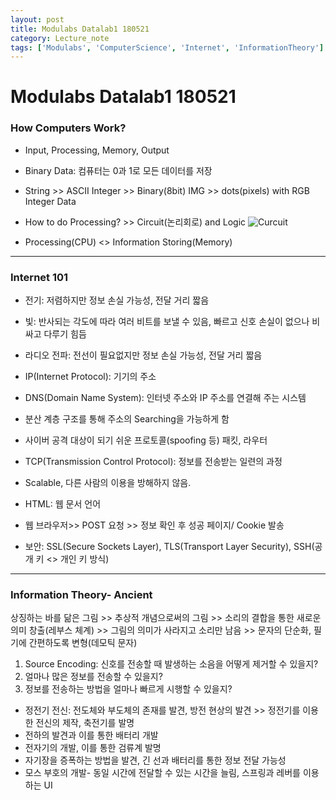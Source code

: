 ```yaml
---
layout: post
title: Modulabs Datalab1 180521
category: Lecture_note
tags: ['Modulabs', 'ComputerScience', 'Internet', 'InformationTheory']
---
```


# Modulabs Datalab1 180521

### How Computers Work?

* Input, Processing, Memory, Output
* Binary Data: 컴퓨터는 0과 1로 모든 데이터를 저장
* String >> ASCII Integer >> Binary(8bit)
IMG >> dots(pixels) with RGB Integer Data

* How to do Processing? >> Circuit(논리회로) and Logic
![Curcuit](http://bssbmi.com/wp-content/uploads/2016/10/NV_0807_Marston_Figure12.jpg)

* Processing(CPU) <> Information Storing(Memory)

----------------
### Internet 101

* 전기: 저렴하지만 정보 손실 가능성, 전달 거리 짧음
* 빛: 반사되는 각도에 따라 여러 비트를 보낼 수 있음, 빠르고 신호 손실이 없으나 비싸고 다루기 힘듬
* 라디오 전파: 전선이 필요없지만 정보 손실 가능성, 전달 거리 짧음

* IP(Internet Protocol): 기기의 주소
* DNS(Domain Name System): 인터넷 주소와 IP 주소를 연결해 주는 시스템
 * 분산 계층 구조를 통해 주소의 Searching을 가능하게 함
 * 사이버 공격 대상이 되기 쉬운 프로토콜(spoofing 등)
패킷, 라우터
* TCP(Transmission Control Protocol): 정보를 전송받는 일련의 과정
 * Scalable, 다른 사람의 이용을 방해하지 않음.
* HTML: 웹 문서 언어
 * 웹 브라우저>> POST 요청 >> 정보 확인 후 성공 페이지/ Cookie 발송
* 보안: SSL(Secure Sockets Layer), TLS(Transport Layer Security), SSH(공개 키 <> 개인 키 방식)

----------
### Information Theory- Ancient

상징하는 바를 닮은 그림 >> 추상적 개념으로써의 그림 >> 소리의 결합을 통한 새로운 의미 창출(레부스 체계) >> 그림의 의미가 사라지고 소리만 남음 >> 문자의 단순화, 필기에 간편하도록 변형(데모틱 문자)

1. Source Encoding: 신호를 전송할 때 발생하는 소음을 어떻게 제거할 수 있을지?
2. 얼마나 많은 정보를 전송할 수 있을지?
3. 정보를 전송하는 방법을 얼마나 빠르게 시행할 수 있을지?

- 정전기 전신: 전도체와 부도체의 존재를 발견, 방전 현상의 발견 >> 정전기를 이용한 전신의 제작, 축전기를 발명
- 전하의 발견과 이를 통한 배터리 개발
- 전자기의 개발, 이를 통한 검류계 발명
- 자기장을 증폭하는 방법을 발견, 긴 선과 배터리를 통한 정보 전달 가능성
- 모스 부호의 개발- 동일 시간에 전달할 수 있는 시간을 늘림, 스프링과 레버를 이용하는 UI

